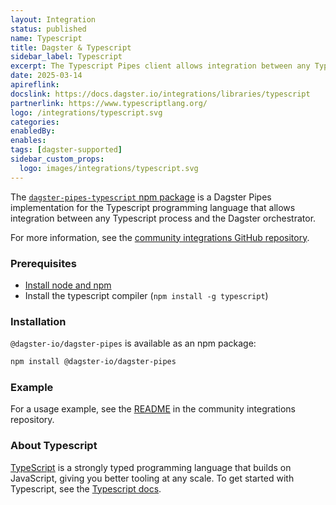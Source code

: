 ```yaml
---
layout: Integration
status: published
name: Typescript
title: Dagster & Typescript
sidebar_label: Typescript
excerpt: The Typescript Pipes client allows integration between any Typescript process and the Dagster orchestrator.
date: 2025-03-14
apireflink: 
docslink: https://docs.dagster.io/integrations/libraries/typescript
partnerlink: https://www.typescriptlang.org/
logo: /integrations/typescript.svg
categories:
enabledBy:
enables:
tags: [dagster-supported]
sidebar_custom_props: 
  logo: images/integrations/typescript.svg
---
```


The [`dagster-pipes-typescript` npm package](https://www.npmjs.com/package/@dagster-io/dagster-pipes) is a Dagster Pipes implementation for the Typescript programming language that allows integration between any Typescript process and the Dagster orchestrator.

For more information, see the [community integrations GitHub repository](https://github.com/dagster-io/community-integrations/blob/main/libraries/pipes/implementations/typescript/README.md).

### Prerequisites

- [Install node and npm](https://nodejs.org/en/download)
- Install the typescript compiler (`npm install -g typescript`)

### Installation

`@dagster-io/dagster-pipes` is available as an npm package:

```sh
npm install @dagster-io/dagster-pipes
```

### Example

For a usage example, see the [README](https://github.com/dagster-io/community-integrations/blob/main/libraries/pipes/implementations/typescript/README.md) in the community integrations repository.

### About Typescript

[TypeScript](https://www.typescriptlang.org/) is a strongly typed programming language that builds on JavaScript, giving you better tooling at any scale. To get started with Typescript, see the [Typescript docs](https://www.typescriptlang.org/docs/).